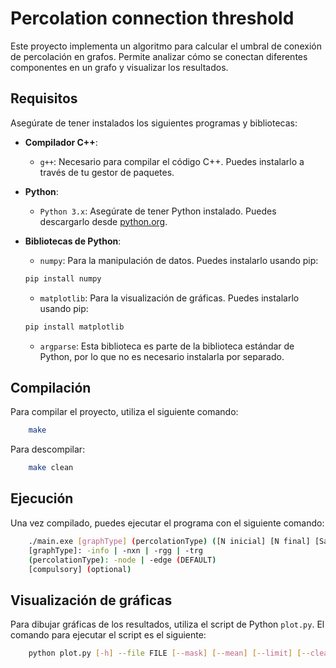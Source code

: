 # Percolation connection threshold

Este proyecto implementa un algoritmo para calcular el umbral de conexión de percolación en grafos. Permite analizar cómo se conectan diferentes componentes en un grafo y visualizar los resultados.

## Requisitos

Asegúrate de tener instalados los siguientes programas y bibliotecas:

- **Compilador C++**:
  - `g++`: Necesario para compilar el código C++. Puedes instalarlo a través de tu gestor de paquetes.
  
- **Python**:
  - `Python 3.x`: Asegúrate de tener Python instalado. Puedes descargarlo desde [python.org](https://www.python.org/downloads/).

- **Bibliotecas de Python**:
    - `numpy`: Para la manipulación de datos. Puedes instalarlo usando pip:
    ```bash
    pip install numpy
    ```
    - `matplotlib`: Para la visualización de gráficas. Puedes instalarlo usando pip:
    ```bash
    pip install matplotlib
    ```
    - `argparse`: Esta biblioteca es parte de la biblioteca estándar de Python, por lo que no es necesario instalarla por separado.


## Compilación

Para compilar el proyecto, utiliza el siguiente comando:

```bash
    make
```

Para descompilar:

```bash
    make clean
```

## Ejecución

Una vez compilado, puedes ejecutar el programa con el siguiente comando:
```bash
    ./main.exe [graphType] (percolationType) ([N inicial] [N final] [Salto de N] [P inicial] [Numero de saltos] [Salto de P] [Muestras])
    [graphType]: -info | -nxn | -rgg | -trg
    (percolationType): -node | -edge (DEFAULT)
    [compulsory] (optional)
```

## Visualización de gráficas

Para dibujar gráficas de los resultados, utiliza el script de Python ```plot.py```. El comando para ejecutar el script es el siguiente:
```bash
    python plot.py [-h] --file FILE [--mask] [--mean] [--limit] [--clear]
```